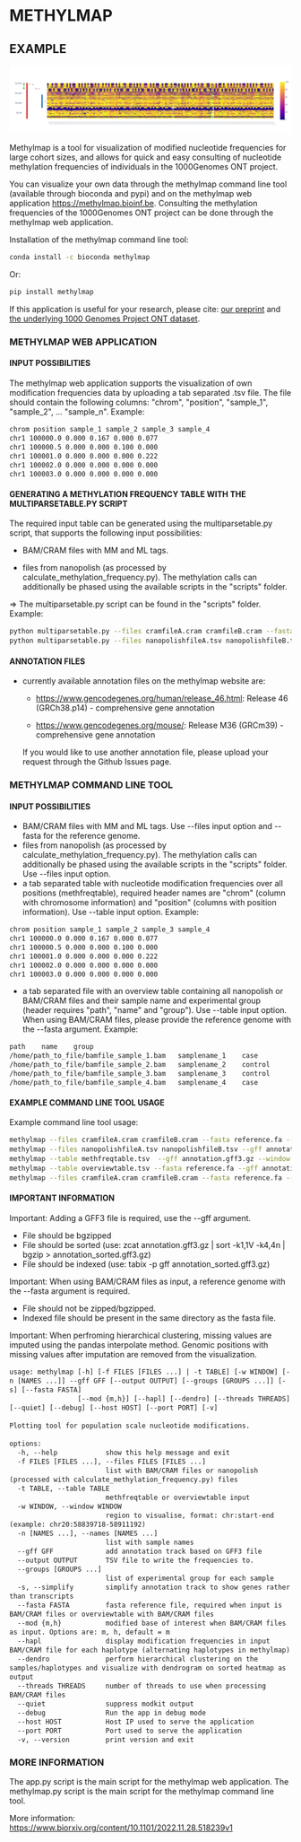 # METHYLMAP

## EXAMPLE

![GNAS methylmap](assets/1000Genomes_GNAS.png)  

Methylmap is a tool for visualization of modified nucleotide frequencies for large cohort sizes, and allows for quick and easy consulting of nucleotide methylation frequencies of individuals in the 1000Genomes ONT project.

You can visualize your own data through the methylmap command line tool (available through bioconda and pypi) and on the methylmap web application <https://methylmap.bioinf.be>.
Consulting the methylation frequencies of the 1000Genomes ONT project can be done through the methylmap web application.

Installation of the methylmap command line tool:

```bash
conda install -c bioconda methylmap
```

Or:

```bash
pip install methylmap
```

If this application is useful for your research, please cite:
[our preprint](https://www.biorxiv.org/content/10.1101/2022.11.28.518239v1) and [the underlying 1000 Genomes Project ONT dataset](https://www.medrxiv.org/content/10.1101/2024.03.05.24303792v1).

### METHYLMAP WEB APPLICATION

#### INPUT POSSIBILITIES

The methylmap web application supports the visualization of own modification frequencies data by uploading a tab separated .tsv file. The file should contain the following columns: "chrom", "position", "sample_1", "sample_2", ... "sample_n". Example:

```text
chrom position sample_1 sample_2 sample_3 sample_4
chr1 100000.0 0.000 0.167 0.000 0.077
chr1 100000.5 0.000 0.000 0.100 0.000
chr1 100001.0 0.000 0.000 0.000 0.222
chr1 100002.0 0.000 0.000 0.000 0.000
chr1 100003.0 0.000 0.000 0.000 0.000
```

#### GENERATING A METHYLATION FREQUENCY TABLE WITH THE MULTIPARSETABLE.PY SCRIPT

The required input table can be generated using the multiparsetable.py script, that supports the following input possibilities:

- BAM/CRAM files with MM and ML tags.

- files from nanopolish (as processed by calculate_methylation_frequency.py). The methylation calls can additionally be phased using the available scripts in the "scripts" folder.

=> The multiparsetable.py script can be found in the "scripts" folder. Example:

```bash
python multiparsetable.py --files cramfileA.cram cramfileB.cram --fasta reference.fa --output methfreqtable.tsv --window chr20:58839718-58911192
python multiparsetable.py --files nanopolishfileA.tsv nanopolishfileB.tsv --output methfreqtable.tsv --window chr20:58839718-58911192 
```

#### ANNOTATION FILES

- currently available annotation files on the methylmap website are:

  - <https://www.gencodegenes.org/human/release_46.html>:   Release 46 (GRCh38.p14) - comprehensive gene annotation

  - <https://www.gencodegenes.org/mouse/>:                  Release M36 (GRCm39) - comprehensive gene annotation

  If you would like to use another annotation file, please upload your request through the Github Issues page.

### METHYLMAP COMMAND LINE TOOL

#### INPUT POSSIBILITIES

- BAM/CRAM files with MM and ML tags. Use --files input option and --fasta for the reference genome.
- files from nanopolish (as processed by calculate_methylation_frequency.py). The methylation calls can additionally be phased using the available scripts in the "scripts" folder. Use --files input option.
- a tab separated table with nucleotide modification frequencies over all positions (methfreqtable), required header names are "chrom" (column with chromosome information) and "position" (columns with position information). Use --table input option. Example:

```text
chrom position sample_1 sample_2 sample_3 sample_4
chr1 100000.0 0.000 0.167 0.000 0.077
chr1 100000.5 0.000 0.000 0.100 0.000
chr1 100001.0 0.000 0.000 0.000 0.222
chr1 100002.0 0.000 0.000 0.000 0.000
chr1 100003.0 0.000 0.000 0.000 0.000
```

- a tab separated file with an overview table containing all nanopolish or BAM/CRAM files and their sample name and experimental group (header requires "path", "name" and "group"). Use --table input option. When using BAM/CRAM files, please provide the reference genome with the --fasta argument. Example:

```text
path    name    group
/home/path_to_file/bamfile_sample_1.bam   samplename_1    case
/home/path_to_file/bamfile_sample_2.bam   samplename_2    control
/home/path_to_file/bamfile_sample_3.bam   samplename_3    control
/home/path_to_file/bamfile_sample_4.bam   samplename_4    case
```

#### EXAMPLE COMMAND LINE TOOL USAGE

Example command line tool usage:

```bash
methylmap --files cramfileA.cram cramfileB.cram --fasta reference.fa --gff annotation.gff3.gz --window chr20:58839718-58911192
methylmap --files nanopolishfileA.tsv nanopolishfileB.tsv --gff annotation.gff3.gz --window chr20:58839718-58911192 
methylmap --table methfreqtable.tsv  --gff annotation.gff3.gz --window chr20:58839718-58911192
methylmap --table overviewtable.tsv --fasta reference.fa --gff annotation.gff3.gz --window chr20:58839718-58911192                                        (--fasta argument required when files in overviewtable are BAM/CRAM files)
methylmap --files cramfileA.cram cramfileB.cram --fasta reference.fa --gff annotation.gff3.gz --window chr20:58839718-58911192 --names sampleA sampleB sampleC sampleD --groups case control case control
```

#### IMPORTANT INFORMATION

Important: Adding a GFF3 file is required, use the --gff argument.

- File should be bgzipped
- File should be sorted (use: zcat annotation.gff3.gz  | sort -k1,1V -k4,4n | bgzip > annotation_sorted.gff3.gz)
- File should be indexed (use: tabix -p gff annotation_sorted.gff3.gz)

Important: When using BAM/CRAM files as input, a reference genome with the --fasta argument is required.

- File should not be zipped/bgzipped.
- Indexed file should be present in the same directory as the fasta file.

Important: When perfroming hierarchical clustering, missing values are imputed using the pandas interpolate method. Genomic positions with missing values after imputation are removed from the visualization.

```text
usage: methylmap [-h] [-f FILES [FILES ...] | -t TABLE] [-w WINDOW] [-n [NAMES ...]] --gff GFF [--output OUTPUT] [--groups [GROUPS ...]] [-s] [--fasta FASTA]
                 [--mod {m,h}] [--hapl] [--dendro] [--threads THREADS] [--quiet] [--debug] [--host HOST] [--port PORT] [-v]

Plotting tool for population scale nucleotide modifications.

options:
  -h, --help            show this help message and exit
  -f FILES [FILES ...], --files FILES [FILES ...]
                        list with BAM/CRAM files or nanopolish (processed with calculate_methylation_frequency.py) files
  -t TABLE, --table TABLE
                        methfreqtable or overviewtable input
  -w WINDOW, --window WINDOW
                        region to visualise, format: chr:start-end (example: chr20:58839718-58911192)
  -n [NAMES ...], --names [NAMES ...]
                        list with sample names
  --gff GFF             add annotation track based on GFF3 file
  --output OUTPUT       TSV file to write the frequencies to.
  --groups [GROUPS ...]
                        list of experimental group for each sample
  -s, --simplify        simplify annotation track to show genes rather than transcripts
  --fasta FASTA         fasta reference file, required when input is BAM/CRAM files or overviewtable with BAM/CRAM files
  --mod {m,h}           modified base of interest when BAM/CRAM files as input. Options are: m, h, default = m
  --hapl                display modification frequencies in input BAM/CRAM file for each haplotype (alternating haplotypes in methylmap)
  --dendro              perform hierarchical clustering on the samples/haplotypes and visualize with dendrogram on sorted heatmap as output
  --threads THREADS     number of threads to use when processing BAM/CRAM files
  --quiet               suppress modkit output
  --debug               Run the app in debug mode
  --host HOST           Host IP used to serve the application
  --port PORT           Port used to serve the application
  -v, --version         print version and exit
```

### MORE INFORMATION

The app.py script is the main script for the methylmap web application. The methylmap.py script is the main script for the methylmap command line tool.

More information: <https://www.biorxiv.org/content/10.1101/2022.11.28.518239v1>
